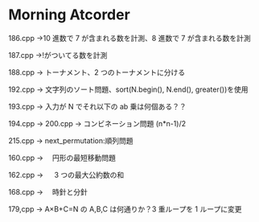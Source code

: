 # Morning Atcorder

186.cpp
→10 進数で 7 が含まれる数を計測、8 進数で 7 が含まれる数を計測

187.cpp
→!がついてる数を計測

188.cpp
→ トーナメント、2 つのトーナメントに分ける

192.cpp
→ 文字列のソート問題、sort(N.begin(), N.end(), greater<int>())を使用

193.cpp
→ 入力が N でそれ以下の ab 乗は何個ある？？

194.cpp
→
200.cpp
→ コンビネーション問題 (n\*n-1)/2

215.cpp
→ next_permutation:順列問題

160.cpp
→ 　円形の最短移動問題

162.cpp
→ 　 3 つの最大公約数の和

168.cpp
→ 　時針と分針

179,cpp
→ A×B+C=N の A,B,C は何通りか？3 重ループを 1 ループに変更
